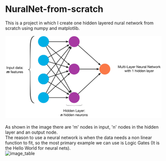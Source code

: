 # NuralNet-from-scratch
This is a project in which I create one hidden layered nural network from scratch using numpy and matplotlib.<br/>
<br/>![image](one_layered_network.jpeg)
<br/><br/>As shown in the image there are 'm' nodes in input, 'n' nodes in the hidden layer and an output node.
<br/>The reason to use a neural network is when the data needs a non linear function to fit, so the most primary example we can use is Logic Gates (It is the Hello World for neural nets).
<br/>![image_table](TRUTH-TABLE-1.jpeg)
